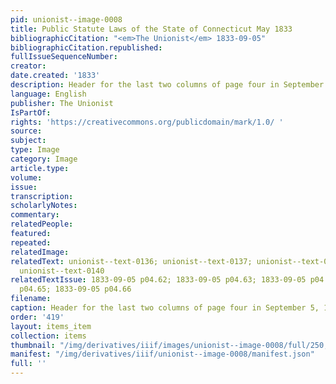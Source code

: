 ```yaml
---
pid: unionist--image-0008
title: Public Statute Laws of the State of Connecticut May 1833
bibliographicCitation: "<em>The Unionist</em> 1833-09-05"
bibliographicCitation.republished: 
fullIssueSequenceNumber: 
creator: 
date.created: '1833'
description: Header for the last two columns of page four in September 5, 1833 issue
language: English
publisher: The Unionist
IsPartOf: 
rights: 'https://creativecommons.org/publicdomain/mark/1.0/ '
source: 
subject: 
type: Image
category: Image
article.type: 
volume: 
issue: 
transcription: 
scholarlyNotes: 
commentary: 
relatedPeople: 
featured: 
repeated: 
relatedImage: 
relatedText: unionist--text-0136; unionist--text-0137; unionist--text-0138; unionist--text-0139;
  unionist--text-0140
relatedTextIssue: 1833-09-05 p04.62; 1833-09-05 p04.63; 1833-09-05 p04.64; 1833-09-05
  p04.65; 1833-09-05 p04.66
filename: 
caption: Header for the last two columns of page four in September 5, 1833 issue
order: '419'
layout: items_item
collection: items
thumbnail: "/img/derivatives/iiif/images/unionist--image-0008/full/250,/0/default.jpg"
manifest: "/img/derivatives/iiif/unionist--image-0008/manifest.json"
full: ''
---
```

